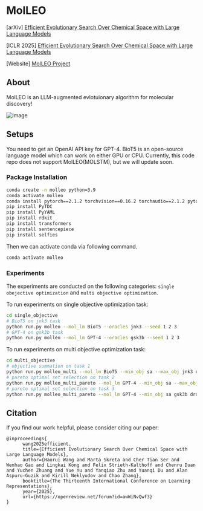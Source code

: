 # MolLEO

[arXiv] [Efficient Evolutionary Search Over Chemical Space with Large Language Models](https://arxiv.org/abs/2406.16976)

[ICLR 2025] [Efficient Evolutionary Search Over Chemical Space with Large Language Models](https://openreview.net/forum?id=awWiNvQwf3)

[Website] [MolLEO Project](https://molleo.github.io/)

## About

MolLEO is an LLM-augmented evlotuionary algorithm for molecular discovery!

![image](images/README/molleo_overview.gif)

## Setups
You need to get an OpenAI API key for GPT-4. BioT5 is an open-source language model which can work on either GPU or CPU. Currently, this code repo does not support MolLEO(MOLSTM), but we will update soon.

### Package Installation
```bash
conda create -n molleo python=3.9
conda activate molleo
conda install pytorch==2.1.2 torchvision==0.16.2 torchaudio==2.1.2 pytorch-cuda=12.1 -c pytorch -c nvidia
pip install PyTDC 
pip install PyYAML
pip install rdkit
pip install transformers
pip install sentencepiece
pip install selfies
```

Then we can activate conda via following command. 
```bash
conda activate molleo 
```


### Experiments
The experiments are conducted on the following categories: `single obejective optimization` and `multi objective optimization`.

To run experiments on single objective optimization task:

```bash
cd single_objective
# BioT5 on jnk3 task
python run.py molleo --mol_lm BioT5 --oracles jnk3 --seed 1 2 3
# GPT-4 on gsk3b task
python run.py molleo --mol_lm GPT-4 --oracles gsk3b --seed 1 2 3
```
To run experiments on multi objective optimization task:

```bash
cd multi_objective
# objective summation on task 1
python run.py molleo_multi --mol_lm BioT5 --min_obj sa --max_obj jnk3 qed --seed 1 2 3
# pareto optimal set selection on task 2
python run.py molleo_multi_pareto --mol_lm GPT-4 --min_obj sa --max_obj gsk3b qed --seed 1 2 3
# pareto optimal set selection on task 3
python run.py molleo_multi_pareto --mol_lm GPT-4 --min_obj sa gsk3b drd2 --max_obj jnk3 qed --seed 1 2 3
```

## Citation
If you find our work helpful, please consider citing our paper:

```
@inproceedings{
      wang2025efficient,
      title={Efficient Evolutionary Search Over Chemical Space with Large Language Models},
      author={Haorui Wang and Marta Skreta and Cher Tian Ser and Wenhao Gao and Lingkai Kong and Felix Strieth-Kalthoff and Chenru Duan and Yuchen Zhuang and Yue Yu and Yanqiao Zhu and Yuanqi Du and Alan Aspuru-Guzik and Kirill Neklyudov and Chao Zhang},
      booktitle={The Thirteenth International Conference on Learning Representations},
      year={2025},
      url={https://openreview.net/forum?id=awWiNvQwf3}
}
```

